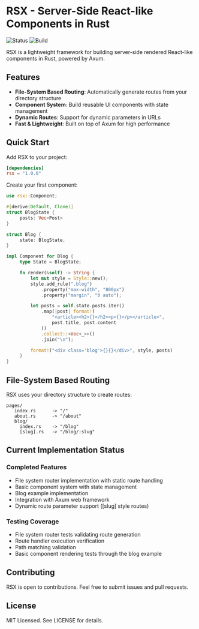 # RSX - Server-Side React-like Components in Rust

![Status](https://img.shields.io/badge/Status-Under%20Development-blue)
![Build](https://img.shields.io/badge/Build-Passing-brightgreen)


RSX is a lightweight framework for building server-side rendered React-like components in Rust, powered by Axum.
## Features

- **File-System Based Routing**: Automatically generate routes from your directory structure
- **Component System**: Build reusable UI components with state management
- **Dynamic Routes**: Support for dynamic parameters in URLs
- **Fast & Lightweight**: Built on top of Axum for high performance

## Quick Start

Add RSX to your project:
```toml
[dependencies]
rsx = "1.0.0"
```

Create your first component:
```rust
use rsx::Component;

#[derive(Default, Clone)]
struct BlogState {
     posts: Vec<Post>
}

struct Blog {
     state: BlogState,
}

impl Component for Blog {
     type State = BlogState;

     fn render(&self) -> String {
         let mut style = Style::new();
         style.add_rule(".blog")
             .property("max-width", "800px")
             .property("margin", "0 auto");

         let posts = self.state.posts.iter()
             .map(|post| format!(
                 "<article><h2>{}</h2><p>{}</p></article>",
                 post.title, post.content
             ))
             .collect::<Vec<_>>()
             .join("\n");

         format!("<div class='blog'>{}{}</div>", style, posts)
     }
}
```

## File-System Based Routing

RSX uses your directory structure to create routes:

```
pages/
   index.rs      -> "/"
   about.rs      -> "/about"
   blog/
     index.rs    -> "/blog"
     [slug].rs   -> "/blog/:slug"
```

## Current Implementation Status

### Completed Features
- File system router implementation with static route handling
- Basic component system with state management
- Blog example implementation
- Integration with Axum web framework
- Dynamic route parameter support ([slug] style routes)

### Testing Coverage
- File system router tests validating route generation
- Route handler execution verification
- Path matching validation
- Basic component rendering tests through the blog example
## Contributing

RSX is open to contributions. Feel free to submit issues and pull requests.

## License

MIT Licensed. See LICENSE for details.